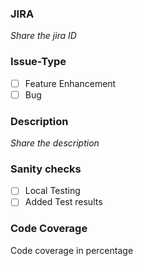 ### JIRA
_Share the jira ID_

### Issue-Type
- [ ] Feature Enhancement
- [ ] Bug

### Description
_Share the description_

### Sanity checks
- [ ] Local Testing
- [ ] Added Test results

### Code Coverage 
Code coverage in percentage

